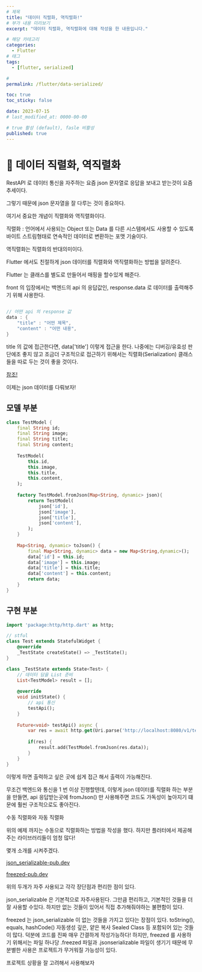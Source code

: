 ```yaml
---
# 제목
title: "데이터 직렬화, 역직렬화!"
# 부가 내용 미리보기
excerpt: "데이터 직렬화, 역직렬화에 대해 작성을 한 내용입니다."

# 해당 카테고리
categories:
  - Flutter
# 태그 
tags:
  - [flutter, serialized]

# 
permalink: /flutter/data-serialized/

toc: true
toc_sticky: false

date: 2023-07-15
# last_modified_at: 0000-00-00

# true 활성 (default), fasle 비활성 
published: true
---
```


# 🦥 데이터 직렬화, 역직렬화

RestAPI 로 데이터 통신을 자주하는 요즘 json 문자열로 응답을 보내고 받는것이 요즘 추세이다.

그렇기 때문에 json 문자열을 잘 다루는 것이 중요하다. 

여기서 중요한 개념이 직렬화와 역직렬화이다.

 

직렬화 : 언어에서 사용되는 Object 또는 Data 를 다른 시스템에서도 사용할 수 있도록 바이트 스트림형태로 연속적인 데이터로 변환하는 포맷 기술이다.

 

역직렬화는 직렬화의 반대의미이다.

 

Flutter 에서도 친절하게 json 데이터를 직렬화와 역직렬화하는 방법을 알려준다. 

Flutter 는 클래스를 별도로 만들어서 매핑을 할수있게 해준다.

 

front 의 입장에서는 백엔드의 api 의 응답값인, response.data 로 데이터를 출력해주기 위해 사용한다.

``` dart

// 어떤 api 의 response 값
data : {
	"title" : "어떤 제목",
	"content" : "어떤 내용",
}

```

title 의 값에 접근한다면, data['title'] 이렇게 접근을 한다.  나중에는 디버깅/유효성 판단에조 좋지 않고 조금더 구조적으로 접근하기 위해서는 직렬화(Serialization) 클래스들을 따로 두는 것이 좋을 것이다.

[참조!](https://flutter-ko.dev/development/data-and-backend/json)

이제는 json 데이터를 다뤄보자!

## 모델 부분

```dart
class TestModel {
	final String id;
    final String image;
    final String title;
    final String content;
    
    TestModel(
    	this.id, 
        this.image, 
        this.title, 
        this.content,
    );
    
    factory TestModel.fromJson(Map<String, dynamic> json){
    	return TestModel(
        	json['id'],
            json['image'],
            json['title'],
            json['content'],
        );
    }
    
	Map<String, dynamic> toJson() {
    	final Map<String, dynamic> data = new Map<String,dynamic>();
        data['id'] = this.id;
        data['image'] = this.image;
        data['title'] = this.title;
        data['content'] = this.content;
        return data;
    }
}

```

## 구현 부분 

``` dart
import 'package:http/http.dart' as http; 

// stful
class Test extends StatefulWidget {
	@override
    _TestState createState() => _TestState();
}

class _TestState extends State<Test> {
	// 데이터 담을 List 준비    
	List<TestModel> result = []; 
	
    @override
    void initState() {
    	// api 통신
        testApi();
    }
    
	Future<void> testApi() async {
    	var res = await http.get(Uri.parse('http://localhost:8080/v1/testApi'));
        
        if(res) {
        	result.add(TestModel.fromJson(res.data)); 
        }
    }    
}
```

이렇게 하면 출력하고 싶은 곳에 쉽게 접근 해서 출력이 가능해진다. 

무조건 백엔드와 통신을 1 번 이상 진행할텐데, 이렇게 json 데이터를 직렬화 하는 부분을 만들면, api 응답받는곳에 fromJson() 만 사용해주면 코드도 가독성이 높아지기 떄문에 훨씬 구조적으로도 좋아진다.

 

수동 직렬화와 자동 직렬화 

위의 예제 까지는 수동으로 직렬화하는 방법을 작성을 했다. 하지만 플러터에서 제공해주는 라이브러리들이 엄청 많다!

몇개 소개를 시켜주겠다.

[json_serializable-pub.dev](https://pub.dev/packages/json_serializable)

[freezed-pub.dev](https://pub.dev/packages/freezed)

위의 두개가 자주 사용되고 각각 장단점과 편리한 점이 있다. 

json_serializable 은 기본적으로 자주사용된다. 그만큼 편리하고, 기본적인 것들을 더 잘 사용할 수있다. 하지만 없는 것들이 있어서 직접 추가해줘야하는 불편함이 있다.

 

freezed 는 json_serializable 이 없는 것들을 가지고 있다는 장점이 있다. toString(), equals, hashCode() 자동생성 깊은, 얕은 복사 Sealed Class 등 포함되어 있는 것들이 많다. 덕분에 코드를 진짜 매우 간결하게 작성가능하다! 하지만, freezed 를 사용하기 위해서는 파일 하나당 .freezed 파일과 .jsonserializable 파일이 생기기 때문에 무분별한 사용은 프로젝트가 무거워질 가능성이 있다.

 

프로젝트 상황을 잘 고려해서 사용해보자